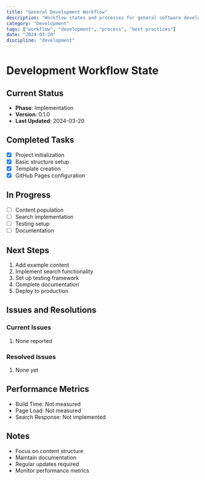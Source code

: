 ```yaml
---
title: "General Development Workflow"
description: "Workflow states and processes for general software development projects."
category: "Development"
tags: ["workflow", "development", "process", "best practices"]
date: "2024-03-20"
discipline: "development"
---
```


# Development Workflow State

## Current Status
- **Phase**: Implementation
- **Version**: 0.1.0
- **Last Updated**: 2024-03-20

## Completed Tasks
- [x] Project initialization
- [x] Basic structure setup
- [x] Template creation
- [x] GitHub Pages configuration

## In Progress
- [ ] Content population
- [ ] Search implementation
- [ ] Testing setup
- [ ] Documentation

## Next Steps
1. Add example content
2. Implement search functionality
3. Set up testing framework
4. Complete documentation
5. Deploy to production

## Issues and Resolutions
### Current Issues
1. None reported

### Resolved Issues
1. None yet

## Performance Metrics
- Build Time: Not measured
- Page Load: Not measured
- Search Response: Not implemented

## Notes
- Focus on content structure
- Maintain documentation
- Regular updates required
- Monitor performance metrics 